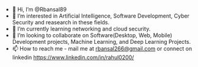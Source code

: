 - 👋 Hi, I’m @Rbansal89
- 👀 I’m interested in Artificial Intelligence, Software Development, Cyber Security and reasearch in these fields.
- 🌱 I’m currently learning networking and cloud security.
- 💞️ I’m looking to collaborate on Software(Desktop, Web, Mobile) Development projects, Machine Learning, and Deep Learning Projects.
- 📫 How to reach me - mail me at rbansal266@gmail.com or connect on linkedin https://www.linkedin.com/in/rahul0200/

<!---
Rbansal89/Rbansal89 is a ✨ special ✨ repository because its `README.md` (this file) appears on your GitHub profile.
You can click the Preview link to take a look at your changes.
--->

